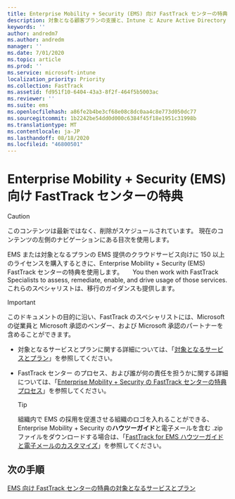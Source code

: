 ```yaml
---
title: Enterprise Mobility + Security (EMS) 向け FastTrack センターの特典
description: 対象となる顧客プランの支援と、Intune と Azure Active Directory Premium の展開を行うプログラム
keywords: ''
author: andredm7
ms.author: andredm
manager: ''
ms.date: 7/01/2020
ms.topic: article
ms.prod: ''
ms.service: microsoft-intune
localization_priority: Priority
ms.collection: FastTrack
ms.assetid: fd951f10-6404-43a3-8f2f-464f5b5003ac
ms.reviewer: ''
ms.suite: ems
ms.openlocfilehash: a86fe2b4be3cf68e08c8dc0aa4c8e773d050dc77
ms.sourcegitcommit: 1b2242be54dd0d000c6384f45f18e1951c31998b
ms.translationtype: MT
ms.contentlocale: ja-JP
ms.lasthandoff: 08/18/2020
ms.locfileid: "46800501"
---
```

# <a name="fasttrack-center-benefit-for-enterprise-mobility--security-ems"></a>Enterprise Mobility + Security (EMS) 向け FastTrack センターの特典

> [!CAUTION]
> このコンテンツは最新ではなく、削除がスケジュールされています。 現在のコンテンツの左側のナビゲーションにある目次を使用します。


EMS または対象となるプランの EMS 提供のクラウドサービス向けに 150 以上のライセンスを購入するときに、Enterprise Mobility + Security (EMS) FastTrack センターの特典を使用します。 　 You then work with FastTrack Specialists to assess, remediate, enable, and drive usage of those services. これらのスペシャリストは、移行のガイダンスも提供します。 

> [!IMPORTANT]
> このドキュメントの目的に沿い、FastTrack のスペシャリストには、Microsoft の従業員と Microsoft 承認のベンダー、および Microsoft 承認のパートナーを含めることができます。

- 対象となるサービスとプランに関する詳細については、「[対象となるサービスとプラン](M365-eligible-services-and-plans.md)」を参照してください。

- FastTrack センター のプロセス、および誰が何の責任を担うかに関する詳細については、「[Enterprise Mobility + Security の FastTrack センターの特典プロセス](EMS-fasttrack-process.md)」を参照してください。

    > [!TIP]
    > 組織内で EMS の採用を促進させる組織のロゴを入れることができる、Enterprise Mobility + Security の**ハウツーガイド**と電子メールを含む .zip ファイルをダウンロードする場合は、「[FastTrack for EMS ハウツーガイドと電子メールのカスタマイズ](https://gallery.technet.microsoft.com/FastTrack-for-EMS-How-To-f170da4c)」を参照してください。

## <a name="next-steps"></a>次の手順

[EMS 向け FastTrack センターの特典の対象となるサービスとプラン](M365-eligible-services-and-plans.md)